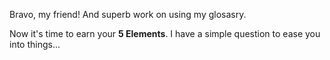 Bravo, my friend! And superb work on using my glosasry.

Now it's time to earn your **5 Elements**. I have a simple question to ease you into things...
